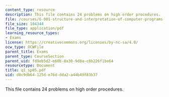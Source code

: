 ```yaml
---
content_type: resource
description: This file contains 24 problems on high order procedures.
file: /courses/6-001-structure-and-interpretation-of-computer-programs-spring-2005/d8c9db64125de76ddda2a44b49f83b37_q1_sp05.pdf
file_size: 104344
file_type: application/pdf
learning_resource_types:
- Exams
license: https://creativecommons.org/licenses/by-nc-sa/4.0/
ocw_type: OCWFile
parent_title: Exams
parent_type: CourseSection
parent_uid: fd9eb5d2-e60b-8a30-9d8a-c8b226f1be64
resourcetype: Document
title: q1_sp05.pdf
uid: d8c9db64-125d-e76d-dda2-a44b49f83b37
---
```

This file contains 24 problems on high order procedures.